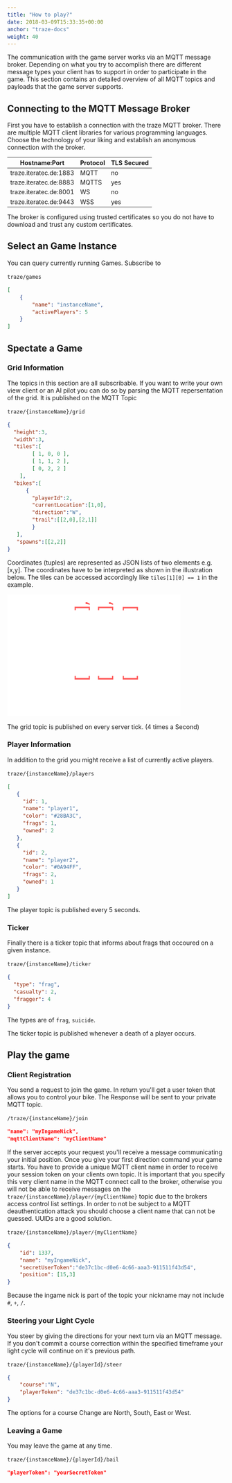```yaml
---
title: "How to play?"
date: 2018-03-09T15:33:35+00:00
anchor: "traze-docs"
weight: 40
---
```


The communication with the game server works via an MQTT message broker. Depending on what you try to accomplish there are different message types your client has to support in order to participate in the game. This section contains an detailed overview of all MQTT topics and payloads that the game server supports. 

## Connecting to the MQTT Message Broker
First you have to establish a connection with the traze MQTT broker. There are multiple MQTT client libraries for various programming languages. Choose the technology of your liking and establish an anonymous connection with the broker.

| Hostname:Port | Protocol | TLS Secured |
| --- | --- | --- |
| traze.iteratec.de:1883 | MQTT | no |
| traze.iteratec.de:8883 | MQTTS | yes |
| traze.iteratec.de:8001 | WS   | no |
| traze.iteratec.de:9443 | WSS  | yes |

The broker is configured using trusted certificates so you do not have to download and trust any custom certificates.

## Select an Game Instance
You can query currently running Games. Subscribe to

`traze/games`
```json
[
    {
        "name": "instanceName",
        "activePlayers": 5
    }
]

```

## Spectate a Game

### Grid Information
The topics in this section are all subscribable.
If you want to write your own view client or an AI pilot you can do so by parsing the MQTT repersentation of the grid. It is published on the MQTT Topic

`traze/{instanceName}/grid`
```json
{
  "height":3,
  "width":3,
  "tiles":[
        [ 1, 0, 0 ],
        [ 1, 1, 2 ],
        [ 0, 2, 2 ]
    ],
  "bikes":[
      {
        "playerId":2,
        "currentLocation":[1,0],
        "direction":"W",
        "trail":[[2,0],[2,1]]
        }
   ],
   "spawns":[[2,2]]
}
```

Coordinates (tuples) are represented as JSON lists of two elements e.g. [x,y]. The coordinates have to be interpreted as shown in the illustration below. The tiles can be accessed accordingly like `tiles[1][0] == 1` in the example.

![coordinate sytem explained by example](./coordinates_bright.png)

The grid topic is published on every server tick. (4 times a Second)

### Player Information

In addition to the grid you might receive a list of currently active players.

`traze/{instanceName}/players`
```json
[
   {
     "id": 1,
     "name": "player1",
     "color": "#28BA3C",
     "frags": 1,
     "owned": 2
   },
   {
     "id": 2,
     "name": "player2",
     "color": "#0A94FF",
     "frags": 2,
     "owned": 1
   }
]
```
The player topic is published every 5 seconds.

### Ticker
Finally there is a ticker topic that informs about frags that occoured on a given instance.

`traze/{instanceName}/ticker`
```json
{
  "type": "frag",
  "casualty": 2,
  "fragger": 4
}
```
The types are of `frag`, `suicide`.

The ticker topic is published whenever a death of a player occurs.

## Play the game

### Client Registration
You send a request to join the game. In return you'll get a user token that allows you to control your bike. The Response will be sent to your private MQTT topic.

`/traze/{instanceName}/join`
```json
"name": "myIngameNick",
"mqttClientName": "myClientName"
```

If the server accepts your request you'll receive a message communicating your initial position. Once you give your first direction command your game starts.
You have to provide a unique MQTT client name in order to receive your session token on your clients own topic. It is important that you specify this very client name in the MQTT connect call to the broker, otherwise you will not be able to receive messages on the `traze/{instanceName}/player/{myClientName}` topic due to the brokers access control list settings. In order to not be subject to a MQTT deauthentication attack you should choose a client name that can not be guessed. UUIDs are a good solution.

`traze/{instanceName}/player/{myClientName}`
```json
{
    "id": 1337,
    "name": "myIngameNick",
    "secretUserToken":"de37c1bc-d0e6-4c66-aaa3-911511f43d54",
    "position": [15,3]
}
```
Because the ingame nick is part of the topic your nickname may not include `#`, `+`, `/`.

### Steering your Light Cycle
You steer by giving the directions for your next turn via an MQTT message. If you don't commit a course correction within the specified timeframe your light cycle will continue on it's previous path.

`traze/{instanceName}/{playerId}/steer`
```json
{
    "course":"N",
    "playerToken": "de37c1bc-d0e6-4c66-aaa3-911511f43d54"
}
```

The options for a course Change are North, South, East or West. 

### Leaving a Game
You may leave the game at any time.

`traze/{instanceName}/{playerId}/bail`
```json
"playerToken": "yourSecretToken"
```

